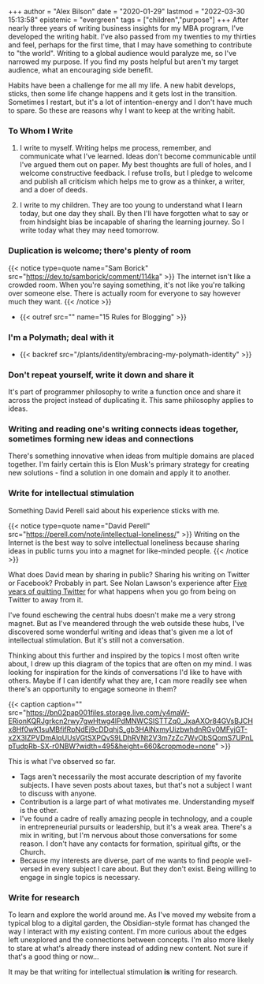 +++
author = "Alex Bilson"
date = "2020-01-29"
lastmod = "2022-03-30 15:13:58"
epistemic = "evergreen"
tags = ["children","purpose"]
+++
After nearly three years of writing business insights for my MBA program, I've developed the writing habit. I've also passed from my twenties to my thirties and feel, perhaps for the first time, that I may have something to contribute to "the world". Writing to a global audience would paralyze me, so I've narrowed my purpose. If you find my posts helpful but aren't my target audience, what an encouraging side benefit.

Habits have been a challenge for me all my life. A new habit develops, sticks, then some life change happens and it gets lost in the transition. Sometimes I restart, but it's a lot of intention-energy and I don't have much to spare. So these are reasons why I want to keep at the writing habit.

### To Whom I Write

1. I write to myself. Writing helps me process, remember, and communicate what I've learned. Ideas don't become communicable until I've argued them out on paper. My best thoughts are full of holes, and I welcome constructive feedback. I refuse trolls, but I pledge to welcome and publish all criticism which helps me to grow as a thinker, a writer, and a doer of deeds.

2. I write to my children. They are too young to understand what I learn today, but one day they shall. By then I'll have forgotten what to say or from hindsight bias be incapable of sharing the learning journey. So I write today what they may need tomorrow.


### Duplication is welcome; there's plenty of room

{{< notice type=quote name="Sam Borick" src="https://dev.to/samborick/comment/114ka" >}}
The internet isn't like a crowded room. When you're saying something, it's not like you're talking over someone else. There is actually room for everyone to say however much they want.
{{< /notice >}}

- {{< outref src="" name="15 Rules for Blogging" >}}

### I'm a Polymath; deal with it

- {{< backref src="/plants/identity/embracing-my-polymath-identity" >}}

### Don't repeat yourself, write it down and share it

It's part of programmer philosophy to write a function once and share it across the project instead of duplicating it. This same philosophy applies to ideas.

### Writing and reading one's writing connects ideas together, sometimes forming new ideas and connections

There's something innovative when ideas from multiple domains are placed together. I'm fairly certain this is Elon Musk's primary strategy for creating new solutions - find a solution in one domain and apply it to another.

### Write for intellectual stimulation

Something David Perell said about his experience sticks with me.

{{< notice type=quote name="David Perell" src="https://perell.com/note/intellectual-loneliness/" >}}
Writing on the Internet is the best way to solve intellectual loneliness because sharing ideas in public turns you into a magnet for like-minded people.
{{< /notice >}}

What does David mean by sharing in public? Sharing his writing on Twitter or Facebook? Probably in part. See Nolan Lawson's experience after [Five years of quitting Twitter](https://nolanlawson.com/2022/02/02/five-years-of-quitting-twitter/) for what happens when you go from being on Twitter to away from it.

I've found eschewing the central hubs doesn't make me a very strong magnet. But as I've meandered through the web outside these hubs, I've discovered some wonderful writing and ideas that's given me a lot of intellectual stimulation. But it's still not a conversation.

Thinking about this further and inspired by the topics I most often write about, I drew up this diagram of the topics that are often on my mind. I was looking for inspiration for the kinds of conversations I'd like to have with others. Maybe if I can identify what they are, I can more readily see when there's an opportunity to engage someone in them?

{{< caption caption="" src="https://bn02pap001files.storage.live.com/y4maW-ERionKQRJgrkcn2rwy7gwHtwg4lPdMNWCSISTTZq0_JxaAXOr84GVsBJCHx8Hf0wK1suMBfifRpNdEj9cDDqhjS_gb3HAlNxmyUizbwhdnRGv0MFyjGT-x2X3lZPVDmAlqUUsVGtSXPQvS9LDhRVNt2V3m7zZc7WvObSQomS7UPnLpTudpRb-SX-r0NBW?width=495&height=660&cropmode=none" >}}

This is what I've observed so far.

- Tags aren't necessarily the most accurate description of my favorite subjects. I have seven posts about taxes, but that's not a subject I want to discuss with anyone.
- Contribution is a large part of what motivates me. Understanding myself is the other.
- I've found a cadre of really amazing people in technology, and a couple in entrepreneurial pursuits or leadership, but it's a weak area. There's a mix in writing, but I'm nervous about those conversations for some reason. I don't have any contacts for formation, spiritual gifts, or the Church.
- Because my interests are diverse, part of me wants to find people well-versed in every subject I care about. But they don't exist. Being willing to engage in single topics is necessary.

### Write for research

To learn and explore the world around me. As I've moved my website from a typical blog to a digital garden, the Obsidian-style format has changed the way I interact with my existing content. I'm more curious about the edges left unexplored and the connections between concepts. I'm also more likely to stare at what's already there instead of adding new content. Not sure if that's a good thing or now...

It may be that writing for intellectual stimulation **is** writing for research.
